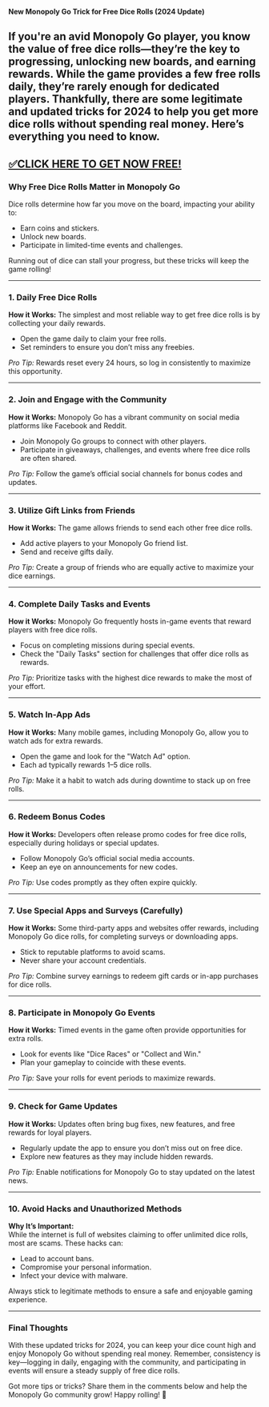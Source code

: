 **New Monopoly Go Trick for Free Dice Rolls (2024 Update)**  

If you're an avid Monopoly Go player, you know the value of free dice rolls—they’re the key to progressing, unlocking new boards, and earning rewards. While the game provides a few free rolls daily, they’re rarely enough for dedicated players. Thankfully, there are some legitimate and updated tricks for 2024 to help you get more dice rolls without spending real money. Here’s everything you need to know.  
--------------------------------------------
[✅CLICK HERE TO GET NOW FREE!](https://freeforyou.xyz/monopolygodice/)
--------------------------------------------

### **Why Free Dice Rolls Matter in Monopoly Go**  
Dice rolls determine how far you move on the board, impacting your ability to:  
- Earn coins and stickers.  
- Unlock new boards.  
- Participate in limited-time events and challenges.  

Running out of dice can stall your progress, but these tricks will keep the game rolling!  

---

### **1. Daily Free Dice Rolls**  
**How it Works:** The simplest and most reliable way to get free dice rolls is by collecting your daily rewards.  
- Open the game daily to claim your free rolls.  
- Set reminders to ensure you don’t miss any freebies.  

*Pro Tip:* Rewards reset every 24 hours, so log in consistently to maximize this opportunity.  

---

### **2. Join and Engage with the Community**  
**How it Works:** Monopoly Go has a vibrant community on social media platforms like Facebook and Reddit.  
- Join Monopoly Go groups to connect with other players.  
- Participate in giveaways, challenges, and events where free dice rolls are often shared.  

*Pro Tip:* Follow the game’s official social channels for bonus codes and updates.  

---

### **3. Utilize Gift Links from Friends**  
**How it Works:** The game allows friends to send each other free dice rolls.  
- Add active players to your Monopoly Go friend list.  
- Send and receive gifts daily.  

*Pro Tip:* Create a group of friends who are equally active to maximize your dice earnings.  

---

### **4. Complete Daily Tasks and Events**  
**How it Works:** Monopoly Go frequently hosts in-game events that reward players with free dice rolls.  
- Focus on completing missions during special events.  
- Check the "Daily Tasks" section for challenges that offer dice rolls as rewards.  

*Pro Tip:* Prioritize tasks with the highest dice rewards to make the most of your effort.  

---

### **5. Watch In-App Ads**  
**How it Works:** Many mobile games, including Monopoly Go, allow you to watch ads for extra rewards.  
- Open the game and look for the "Watch Ad" option.  
- Each ad typically rewards 1–5 dice rolls.  

*Pro Tip:* Make it a habit to watch ads during downtime to stack up on free rolls.  

---

### **6. Redeem Bonus Codes**  
**How it Works:** Developers often release promo codes for free dice rolls, especially during holidays or special updates.  
- Follow Monopoly Go’s official social media accounts.  
- Keep an eye on announcements for new codes.  

*Pro Tip:* Use codes promptly as they often expire quickly.  

---

### **7. Use Special Apps and Surveys (Carefully)**  
**How it Works:** Some third-party apps and websites offer rewards, including Monopoly Go dice rolls, for completing surveys or downloading apps.  
- Stick to reputable platforms to avoid scams.  
- Never share your account credentials.  

*Pro Tip:* Combine survey earnings to redeem gift cards or in-app purchases for dice rolls.  

---

### **8. Participate in Monopoly Go Events**  
**How it Works:** Timed events in the game often provide opportunities for extra rolls.  
- Look for events like "Dice Races" or "Collect and Win."  
- Plan your gameplay to coincide with these events.  

*Pro Tip:* Save your rolls for event periods to maximize rewards.  

---

### **9. Check for Game Updates**  
**How it Works:** Updates often bring bug fixes, new features, and free rewards for loyal players.  
- Regularly update the app to ensure you don’t miss out on free dice.  
- Explore new features as they may include hidden rewards.  

*Pro Tip:* Enable notifications for Monopoly Go to stay updated on the latest news.  

---

### **10. Avoid Hacks and Unauthorized Methods**  
**Why It’s Important:**  
While the internet is full of websites claiming to offer unlimited dice rolls, most are scams. These hacks can:  
- Lead to account bans.  
- Compromise your personal information.  
- Infect your device with malware.  

Always stick to legitimate methods to ensure a safe and enjoyable gaming experience.  

---

### **Final Thoughts**  
With these updated tricks for 2024, you can keep your dice count high and enjoy Monopoly Go without spending real money. Remember, consistency is key—logging in daily, engaging with the community, and participating in events will ensure a steady supply of free dice rolls.  

Got more tips or tricks? Share them in the comments below and help the Monopoly Go community grow! Happy rolling! 🎲  
